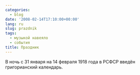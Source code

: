 ```yaml
---
categories:
  - blog
date: '2008-02-14T17:10:00+00:00'
lang: ru
slug: prazdnik
tags:
  - музыкой навеяло
  - события
title: Праздник
---
```




В ночь с 31 января на 14 февраля 1918 года в РСФСР введён григорианский календарь.